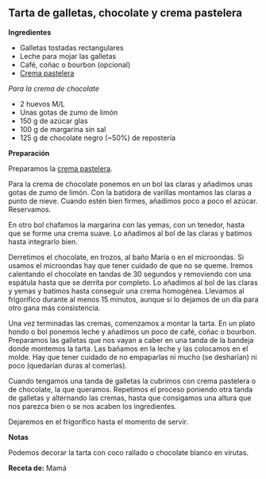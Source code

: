 ## Tarta de galletas, chocolate y crema pastelera

**Ingredientes**

- Galletas tostadas rectangulares
- Leche para mojar las galletas
- Café, coñac o bourbon (opcional)
- [Crema pastelera](../auxiliares/crema-pastelera.md)

*Para la crema de chocolate*

- 2 huevos M/L
- Unas gotas de zumo de limón
- 150 g de azúcar glas
- 100 g de margarina sin sal
- 125 g de chocolate negro (~50%) de repostería

**Preparación**

Preparamos la [crema pastelera](../auxiliares/crema-pastelera.md).

Para la crema de chocolate ponemos en un bol las claras y añadimos unas gotas de zumo de limón. Con la batidora de varillas montamos las claras a punto de nieve. Cuando estén bien firmes, añadimos poco a poco el azúcar. Reservamos.

En otro bol chafamos la margarina con las yemas, con un tenedor, hasta que se forme una crema suave. Lo añadimos al bol de las claras y batimos hasta integrarlo bien.

Derretimos el chocolate, en trozos, al baño María o en el microondas. Si usamos el microondas hay que tener cuidado de que no se queme. Iremos calentando el chocolate en tandas de 30 segundos y removiendo con una espátula hasta que se derrita por completo. Lo añadimos al bol de las claras y yemas y batimos hasta conseguir una crema homogénea. Llevamos al frigorífico durante al menos 15 minutos, aunque si lo dejamos de un día para otro gana más consistencia.

Una vez terminadas las cremas, comenzamos a montar la tarta. En un plato hondo o bol ponemos leche y añadimos un poco de café, coñac o bourbon. Preparamos las galletas que nos vayan a caber en una tanda de la bandeja donde montemos la tarta. Las bañamos en la leche y las colocamos en el molde. Hay que tener cuidado de no empaparlas ni mucho (se desharían) ni poco (quedarían duras al comerlas).

Cuando tengamos una tanda de galletas la cubrimos con crema pastelera o de chocolate, la que queramos. Repetimos el proceso poniendo otra tanda de galletas y alternando las cremas, hasta que consigamos una altura que nos parezca bien o se nos acaben los ingredientes.

Dejaremos en el frigorífico hasta el momento de servir.

**Notas**

Podemos decorar la tarta con coco rallado o chocolate blanco en virutas.

**Receta de:** Mamá